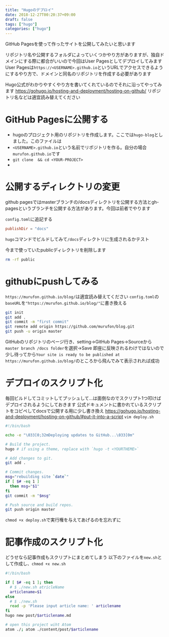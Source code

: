 ```yaml
---
title: "Hugoのデプロイ"
date: 2018-12-27T00:20:37+09:00
draft: false
tags: ["hugo"]
categories: ["hugo"]
---
```


GitHub Pagesを使って作ったサイトを公開してみたいと思います

リポジトリ名や公開するフォルダによっていくつかやり方がありますが、独自ドメインにする際に都合がいいので今回はUser Pagesとしてデプロイしてみます
User Pagesは`https://<USERNAME>.github.io`というURLでアクセスできるようにするやり方で、ドメインと同名のリポジトリを作成する必要があります

Hugo公式がわかりやすくやり方を書いてくれているのでそれに沿ってやってみます
https://gohugo.io/hosting-and-deployment/hosting-on-github/
リポジトリ名などは適宜読み替えてください

# GitHub Pagesに公開する
- hugoのプロジェクト用のリポジトリを作成します。ここでは`hugo-blog`としました。このファイルは
- `<USERNAME>.github.io`という名前でリポジトリを作る。自分の場合`murufon.github.io`です
- `git clone  && cd <YOUR-PROJECT>`
- 

# 公開するディレクトリの変更
github pagesではmasterブランチの/docsディレクトリを公開する方法とgh-pagesというブランチを公開する方法があります。今回は前者でやります

`config.toml`に追記する
```toml
publishDir = "docs"
```
`hugo`コマンドでビルドしてみて`/docs`ディレクトリに生成されるかテスト

今まで使っていたpublicディレクトリを削除します
```bash
rm -rf public
```

# githubにpushしてみる
`https://murufon.github.io/blog/`は適宜読み替えてください
`config.toml`の`baseURL`を`"https://murufon.github.io/blog/"`に書き換える
```bash
git init
git add .
git commit -m "first commit"
git remote add origin https://github.com/murufon/blog.git
git push -u origin master
```

GitHubのリポジトリのページ行き、setting→GitHub Pages→Sourceから`master branch /docs folder`を選択→Save
即座に反映されるわけではないので少し待ってから`Your site is ready to be published at https://murufon.github.io/blog/`のところから飛んでみて表示されれば成功

# デプロイのスクリプト化
毎回ビルドしてコミットしてプッシュして...は面倒なのでスクリプト1つ叩けばデプロイされるようにしておきます
公式ドキュメントに書かれているスクリプトをコピペしてdocsで公開する用に少し書き換え
https://gohugo.io/hosting-and-deployment/hosting-on-github/#put-it-into-a-script
`vim deploy.sh`
```bash
#!/bin/bash

echo -e "\033[0;32mDeploying updates to GitHub...\033[0m"

# Build the project.
hugo # if using a theme, replace with `hugo -t <YOURTHEME>`

# Add changes to git.
git add .

# Commit changes.
msg="rebuilding site `date`"
if [ $# -eq 1 ]
  then msg="$1"
fi
git commit -m "$msg"

# Push source and build repos.
git push origin master
```
`chmod +x deploy.sh`で実行権を与えてあげるのを忘れずに

# 記事作成のスクリプト化
どうせなら記事作成もスクリプトにまとめてしまう
以下のファイルを`new.sh`として作成し、`chmod +x new.sh`
```bash
#!/bin/bash

if [ $# -eq 1 ]; then
  # $ ./new.sh atricleName
  articlename=$1
else
  # $ ./new.sh
  read -p 'Please input article name: ' articlename
fi
hugo new post/$articlename.md

# open this project wiht Atom
atom ./; atom ./content/post/$articlename
```
